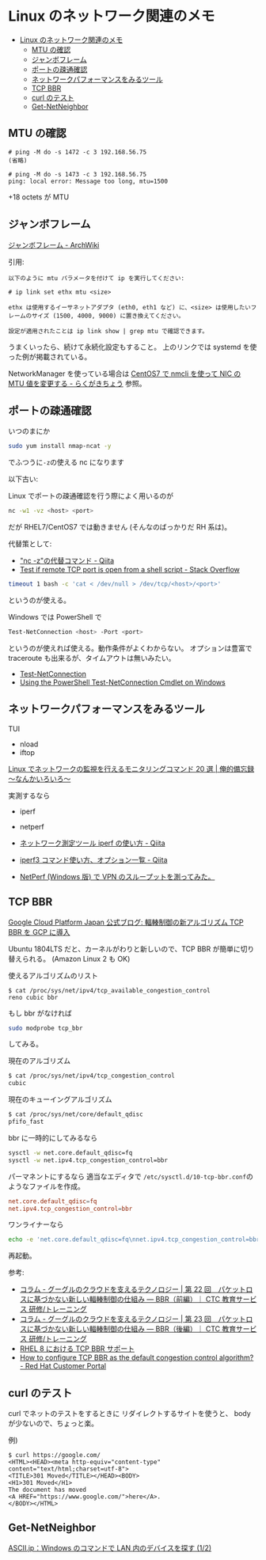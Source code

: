 # Linux のネットワーク関連のメモ

- [Linux のネットワーク関連のメモ](#linux-のネットワーク関連のメモ)
  - [MTU の確認](#mtu-の確認)
  - [ジャンボフレーム](#ジャンボフレーム)
  - [ポートの疎通確認](#ポートの疎通確認)
  - [ネットワークパフォーマンスをみるツール](#ネットワークパフォーマンスをみるツール)
  - [TCP BBR](#tcp-bbr)
  - [curl のテスト](#curl-のテスト)
  - [Get-NetNeighbor](#get-netneighbor)

## MTU の確認

```terminal
# ping -M do -s 1472 -c 3 192.168.56.75
(省略)

# ping -M do -s 1473 -c 3 192.168.56.75
ping: local error: Message too long, mtu=1500
```

+18 octets が MTU

## ジャンボフレーム

[ジャンボフレーム - ArchWiki](https://wiki.archlinux.jp/index.php/%E3%82%B8%E3%83%A3%E3%83%B3%E3%83%9C%E3%83%95%E3%83%AC%E3%83%BC%E3%83%A0)

引用:

```text
以下のように mtu パラメータを付けて ip を実行してください:

# ip link set ethx mtu <size>

ethx は使用するイーサネットアダプタ (eth0, eth1 など) に、<size> は使用したいフレームのサイズ (1500, 4000, 9000) に置き換えてください。

設定が適用されたことは ip link show | grep mtu で確認できます。
```

うまくいったら、続けて永続化設定もすること。
上のリンクでは systemd を使った例が掲載されている。

NetworkManager を使っている場合は
[CentOS7 で nmcli を使って NIC の MTU 値を変更する - らくがきちょう](http://sig9.hatenablog.com/entry/2016/12/29/120000)
参照。

## ポートの疎通確認

いつのまにか

```sh
sudo yum install nmap-ncat -y
```

でふつうに`-z`の使える nc になります

以下古い:

Linux でポートの疎通確認を行う際によく用いるのが

```sh
nc -w1 -vz <host> <port>
```

だが RHEL7/CentOS7 では動きません (そんなのばっかりだ RH 系は)。

代替策として:

- [&quot;nc -z&quot;の代替コマンド - Qiita](https://qiita.com/lumbermill/items/2309b4257d3618b8c501)
- [Test if remote TCP port is open from a shell script - Stack Overflow](https://stackoverflow.com/questions/4922943/test-if-remote-tcp-port-is-open-from-a-shell-script)

```sh
timeout 1 bash -c 'cat < /dev/null > /dev/tcp/<host>/<port>'
```

というのが使える。

Windows では PowerShell で

```sh
Test-NetConnection <host> -Port <port>
```

というのが使えれば使える。動作条件がよくわからない。
オプションは豊富で traceroute も出来るが、タイムアウトは無いみたい。

- [Test-NetConnection](https://docs.microsoft.com/en-us/powershell/module/nettcpip/test-netconnection?view=win10-ps)
- [Using the PowerShell Test-NetConnection Cmdlet on Windows](https://blog.ipswitch.com/using-powershell-test-netconnection-cmdlet-windows)

## ネットワークパフォーマンスをみるツール

TUI

- nload
- iftop

[Linux でネットワークの監視を行えるモニタリングコマンド 20 選 | 俺的備忘録 〜なんかいろいろ〜](https://orebibou.com/2014/09/linux%E3%81%A7%E3%83%8D%E3%83%83%E3%83%88%E3%83%AF%E3%83%BC%E3%82%AF%E3%81%AE%E7%9B%A3%E8%A6%96%E3%82%92%E8%A1%8C%E3%81%88%E3%82%8B%E3%83%A2%E3%83%8B%E3%82%BF%E3%83%AA%E3%83%B3%E3%82%B0%E3%82%B3/)

実測するなら

- iperf
- netperf

- [ネットワーク測定ツール iperf の使い方 - Qiita](https://qiita.com/takish/items/bff7a1df712d475432df)
- [iperf3 コマンド使い方、オプション一覧 - Qiita](https://qiita.com/yokoc1322/items/bfd8b6e69d6bdb3bb1c6)
- [NetPerf (Windows 版) で VPN のスループットを測ってみた。](http://takaq1.plala.jp/contents/windows/netperf/index.html)

## TCP BBR

[Google Cloud Platform Japan 公式ブログ: 輻輳制御の新アルゴリズム TCP BBR を GCP に導入](https://cloudplatform-jp.googleblog.com/2017/08/TCP-BBR-congestion-control-comes-to-GCP-your-Internet-just-got-faster.html)

Ubuntu 1804LTS だと、カーネルがわりと新しいので、TCP BBR が簡単に切り替えられる。
(Amazon Linux 2 も OK)

使えるアルゴリズムのリスト

```termianl
$ cat /proc/sys/net/ipv4/tcp_available_congestion_control
reno cubic bbr
```

もし bbr がなければ

```sh
sudo modprobe tcp_bbr
```

してみる。

現在のアルゴリズム

```sh
$ cat /proc/sys/net/ipv4/tcp_congestion_control
cubic
```

現在のキューイングアルゴリズム

```sh
$ cat /proc/sys/net/core/default_qdisc
pfifo_fast
```

bbr に一時的にしてみるなら

```sh
sysctl -w net.core.default_qdisc=fq
sysctl -w net.ipv4.tcp_congestion_control=bbr
```

パーマネントにするなら
適当なエディタで
`/etc/sysctl.d/10-tcp-bbr.conf`のようなファイルを作成。

```conf
net.core.default_qdisc=fq
net.ipv4.tcp_congestion_control=bbr
```

ワンライナーなら

```sh
echo -e 'net.core.default_qdisc=fq\nnet.ipv4.tcp_congestion_control=bbr' > /etc/sysctl.d/10-tcp-bbr.conf
```

再起動。

参考:

- [コラム - グーグルのクラウドを支えるテクノロジー | 第 22 回　パケットロスに基づかない新しい輻輳制御の仕組み ― BBR（前編）｜ CTC 教育サービス 研修/トレーニング](https://www.school.ctc-g.co.jp/columns/nakai2/nakai222.html)
- [コラム - グーグルのクラウドを支えるテクノロジー | 第 23 回　パケットロスに基づかない新しい輻輳制御の仕組み ― BBR（後編）｜ CTC 教育サービス 研修/トレーニング](https://www.school.ctc-g.co.jp/columns/nakai2/nakai223.html)
- [RHEL 8 における TCP BBR サポート](https://access.redhat.com/documentation/ja-jp/red_hat_enterprise_linux/8/html/considerations_in_adopting_rhel_8/networking_considerations-in-adopting-rhel-8#tcp_bbr_networking)
- [How to configure TCP BBR as the default congestion control algorithm? - Red Hat Customer Portal](https://access.redhat.com/solutions/3713681)

## curl のテスト

curl でネットのテストをするときに
リダイレクトするサイトを使うと、
body が少ないので、ちょっと楽。

例)

```terminal
$ curl https://google.com/
<HTML><HEAD><meta http-equiv="content-type" content="text/html;charset=utf-8">
<TITLE>301 Moved</TITLE></HEAD><BODY>
<H1>301 Moved</H1>
The document has moved
<A HREF="https://www.google.com/">here</A>.
</BODY></HTML>
```

## Get-NetNeighbor

[ASCII.jp：Windows のコマンドで LAN 内のデバイスを探す (1/2)](https://ascii.jp/elem/000/004/066/4066675/)
